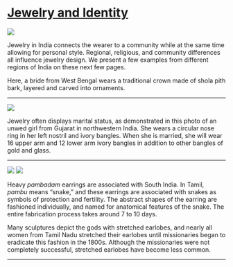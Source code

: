 # [Jewelry and Identity](http://artstories.artsmia.org/#/stories/576)

![](http://cdn.dx.artsmia.org/thumbs/tn_2014_TDX_MIAArtStories_073.jpg)

Jewelry in India connects the wearer to a community while at the same time allowing for personal style. Regional, religious, and community differences all influence jewelry design. We present a few examples from different regions of India on these next few pages.

Here, a bride from West Bengal wears a traditional crown made of shola pith bark, layered and carved into ornaments.

---

![](http://cdn.dx.artsmia.org/thumbs/tn_2014_TDX_MIAArtStories_074.jpg)

Jewelry often displays marital status, as demonstrated in this photo of an unwed girl from Gujarat in northwestern India. She wears a circular nose ring in her left nostril and ivory bangles. When she is married, she will wear 16 upper arm and 12 lower arm ivory bangles in addition to other bangles of gold and glass.

---

![](http://cdn.dx.artsmia.org/thumbs/tn_2014_TDX_MIAArtStories_088.jpg)
![](http://cdn.dx.artsmia.org/thumbs/tn_mia_SlideScan_001258.jpg)

Heavy *pambadam* earrings are associated with South India. In Tamil, *pambu* means “snake,” and these earrings are associated with snakes as symbols of protection and fertility. The abstract shapes of the earring are fashioned individually, and named for anatomical features of the snake. The entire fabrication process takes around 7 to 10 days.

Many sculptures depict the gods with stretched earlobes, and nearly all women from Tamil Nadu stretched their earlobes until missionaries began to eradicate this fashion in the 1800s. Although the missionaries were not completely successful, stretched earlobes have become less common.

---
